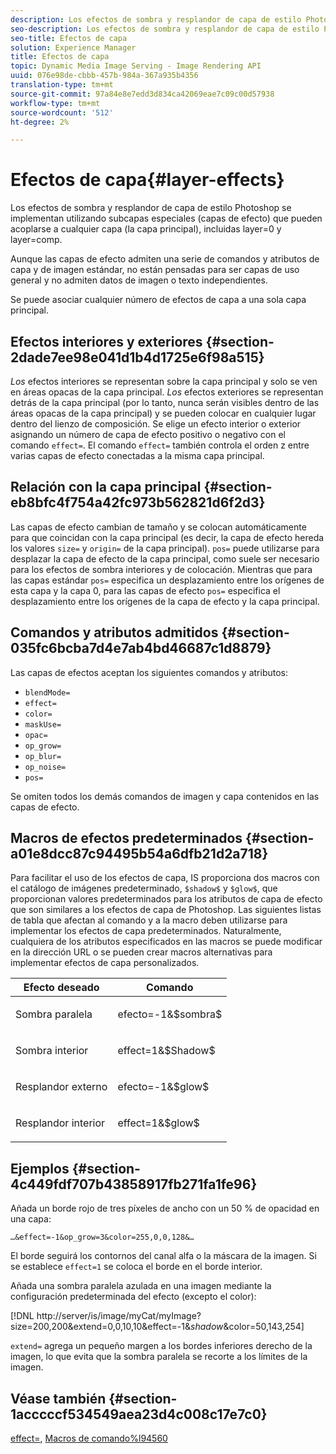 ```yaml
---
description: Los efectos de sombra y resplandor de capa de estilo Photoshop se implementan utilizando subcapas especiales (capas de efecto) que pueden acoplarse a cualquier capa (la capa principal), incluidas layer=0 y layer=comp.
seo-description: Los efectos de sombra y resplandor de capa de estilo Photoshop se implementan utilizando subcapas especiales (capas de efecto) que pueden acoplarse a cualquier capa (la capa principal), incluidas layer=0 y layer=comp.
seo-title: Efectos de capa
solution: Experience Manager
title: Efectos de capa
topic: Dynamic Media Image Serving - Image Rendering API
uuid: 076e98de-cbbb-457b-984a-367a935b4356
translation-type: tm+mt
source-git-commit: 97a84e8e7edd3d834ca42069eae7c09c00d57938
workflow-type: tm+mt
source-wordcount: '512'
ht-degree: 2%

---
```



# Efectos de capa{#layer-effects}

Los efectos de sombra y resplandor de capa de estilo Photoshop se implementan utilizando subcapas especiales (capas de efecto) que pueden acoplarse a cualquier capa (la capa principal), incluidas layer=0 y layer=comp.

Aunque las capas de efecto admiten una serie de comandos y atributos de capa y de imagen estándar, no están pensadas para ser capas de uso general y no admiten datos de imagen o texto independientes.

Se puede asociar cualquier número de efectos de capa a una sola capa principal.

## Efectos interiores y exteriores {#section-2dade7ee98e041d1b4d1725e6f98a515}

*Los* efectos interiores se representan sobre la capa principal y solo se ven en áreas opacas de la capa principal. *Los* efectos exteriores se representan detrás de la capa principal (por lo tanto, nunca serán visibles dentro de las áreas opacas de la capa principal) y se pueden colocar en cualquier lugar dentro del lienzo de composición. Se elige un efecto interior o exterior asignando un número de capa de efecto positivo o negativo con el comando `effect=`. El comando `effect=` también controla el orden z entre varias capas de efecto conectadas a la misma capa principal.

## Relación con la capa principal {#section-eb8bfc4f754a42fc973b562821d6f2d3}

Las capas de efecto cambian de tamaño y se colocan automáticamente para que coincidan con la capa principal (es decir, la capa de efecto hereda los valores `size=` y `origin=` de la capa principal). `pos=` puede utilizarse para desplazar la capa de efecto de la capa principal, como suele ser necesario para los efectos de sombra interiores y de colocación. Mientras que para las capas estándar `pos=` especifica un desplazamiento entre los orígenes de esta capa y la capa 0, para las capas de efecto `pos=` especifica el desplazamiento entre los orígenes de la capa de efecto y la capa principal.

## Comandos y atributos admitidos {#section-035fc6bcba7d4e7ab4bd46687c1d8879}

Las capas de efectos aceptan los siguientes comandos y atributos:

* `blendMode=`
* `effect=`
* `color=`
* `maskUse=`
* `opac=`
* `op_grow=`
* `op_blur=`
* `op_noise=`
* `pos=`

Se omiten todos los demás comandos de imagen y capa contenidos en las capas de efecto.

## Macros de efectos predeterminados {#section-a01e8dcc87c94495b54a6dfb21d2a718}

Para facilitar el uso de los efectos de capa, IS proporciona dos macros con el catálogo de imágenes predeterminado, `$shadow$` y `$glow$`, que proporcionan valores predeterminados para los atributos de capa de efecto que son similares a los efectos de capa de Photoshop. Las siguientes listas de tabla que afectan al comando y a la macro deben utilizarse para implementar los efectos de capa predeterminados. Naturalmente, cualquiera de los atributos especificados en las macros se puede modificar en la dirección URL o se pueden crear macros alternativas para implementar efectos de capa personalizados.

<table id="table_8089C41AD1F24223A58C7DD8F4DDF73C"> 
 <thead> 
  <tr> 
   <th class="entry"> <b> Efecto deseado</b> </th> 
   <th class="entry"> <b> Comando</b> </th> 
  </tr> 
 </thead>
 <tbody> 
  <tr> 
   <td> <p> Sombra paralela </p> </td> 
   <td> <p> <span class="codeph"> efecto=-1&amp;$sombra$</span> </p> </td> 
  </tr> 
  <tr> 
   <td> <p> Sombra interior </p> </td> 
   <td> <p> <span class="codeph"> effect=1&amp;$Shadow$</span> </p> </td> 
  </tr> 
  <tr> 
   <td> <p> Resplandor externo </p> </td> 
   <td> <p> <span class="codeph"> efecto=-1&amp;$glow$</span> </p> </td> 
  </tr> 
  <tr> 
   <td> <p> Resplandor interior </p> </td> 
   <td> <p> <span class="codeph"> effect=1&amp;$glow$</span> </p> </td> 
  </tr> 
 </tbody> 
</table>

## Ejemplos {#section-4c449fdf707b43858917fb271fa1fe96}

Añada un borde rojo de tres píxeles de ancho con un 50 % de opacidad en una capa:

`…&effect=-1&op_grow=3&color=255,0,0,128&…`

El borde seguirá los contornos del canal alfa o la máscara de la imagen. Si se establece `effect=1` se coloca el borde en el borde interior.

Añada una sombra paralela azulada en una imagen mediante la configuración predeterminada del efecto (excepto el color):

[!DNL http://server/is/image/myCat/myImage?size=200,200&extend=0,0,10,10&effect=-1&$shadow$&color=50,143,254]

`extend=` agrega un pequeño margen a los bordes inferiores derecho de la imagen, lo que evita que la sombra paralela se recorte a los límites de la imagen.

## Véase también {#section-1acccccf534549aea23d4c008c17e7c0}

[effect=](../../../../../is-api/http-ref/image-serving-api-ref/c-http-protocol-reference/c-command-reference/r-effect.md#reference-b1296c4afed047fb921bbc1e33752135),  [Macros de comando%l94560](../../../../../is-api/http-ref/image-serving-api-ref/c-http-protocol-reference/c-syntax-and-features/r-is-http-command-macros.md#reference-ea2a9571c65a46da83eca27d0013cbf9)
